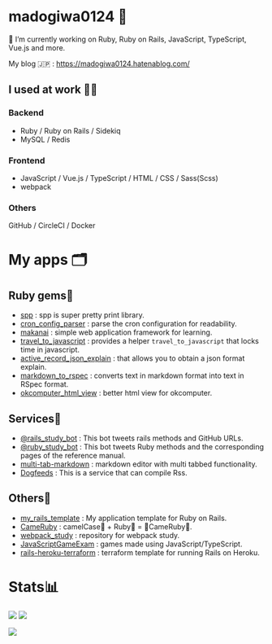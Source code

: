 # madogiwa0124 🙂

<!--
**Madogiwa0124/Madogiwa0124** is a ✨ _special_ ✨ repository because its `README.md` (this file) appears on your GitHub profile.

Here are some ideas to get you started:

- 🔭 I’m currently working on ...
- 🌱 I’m currently learning ...
- 👯 I’m looking to collaborate on ...
- 🤔 I’m looking for help with ...
- 💬 Ask me about ...
- 📫 How to reach me: ...
- 😄 Pronouns: ...
- ⚡ Fun fact: ...
-->

🔭 I’m currently working on Ruby, Ruby on Rails, JavaScript, TypeScript, Vue.js and more.

My blog :jp: : https://madogiwa0124.hatenablog.com/

## I used at work 👩‍💻

### Backend
* Ruby / Ruby on Rails / Sidekiq
* MySQL / Redis

### Frontend
* JavaScript / Vue.js / TypeScript / HTML / CSS / Sass(Scss)
* webpack

### Others
GitHub / CircleCI / Docker

# My apps 🗂

## Ruby gems💎

* [spp](https://github.com/madogiwa0124/spp) : spp is super pretty print library.
* [cron_config_parser](https://github.com/madogiwa0124/cron_config_parser) : parse the cron configuration for readability. 
* [makanai](https://github.com/madogiwa0124/makanai) : simple web application framework for learning.
* [travel_to_javascript](https://github.com/madogiwa0124/travel_to_javascript) : provides a helper `travel_to_javascript` that locks time in javascript.
* [active_record_json_explain](https://github.com/madogiwa0124/active_record_json_explain) : that allows you to obtain a json format explain.
* [markdown_to_rspec](https://github.com/madogiwa0124/markdown_to_rspec) : converts text in markdown format into text in RSpec format.
* [okcomputer_html_view](https://github.com/madogiwa0124/okcomputer_html_view) : better html view for okcomputer.

## Services🍩

* [@rails_study_bot](https://twitter.com/rails_study_bot) : This bot tweets rails methods and GitHub URLs.
* [@ruby_study_bot](https://twitter.com/ruby_study_bot) : This bot tweets Ruby methods and the corresponding pages of the reference manual.
* [multi-tab-markdown](https://madogiwa0124.github.io/multi-tab-markdown/) : markdown editor with multi tabbed functionality.
* [Dogfeeds](https://dogfeeds.herokuapp.com/) : This is a service that can compile Rss.

## Others🤖

* [my_rails_template](https://github.com/madogiwa0124/my_rails_template) : My application template for Ruby on Rails.
* [CameRuby](https://github.com/madogiwa0124/CameRuby) : camelCase🐫 + Ruby💎 = 🐫CameRuby💎.
* [webpack_study](https://github.com/madogiwa0124/webpack_study) : repository for webpack study.
* [JavaScriptGameExam](https://github.com/madogiwa0124/JavaScriptGameExam) : games made using JavaScript/TypeScript.
* [rails-heroku-terraform](https://github.com/madogiwa0124/rails-heroku-terraform) : terraform template for running Rails on Heroku.

# Stats📊

![](https://github-profile-summary-cards.vercel.app/api/cards/stats?username=madogiwa0124&theme=default)
![](https://github-profile-summary-cards.vercel.app/api/cards/repos-per-language?username=madogiwa0124&theme=default)

![](https://github-profile-summary-cards.vercel.app/api/cards/profile-details?username=madogiwa0124&theme=default)
